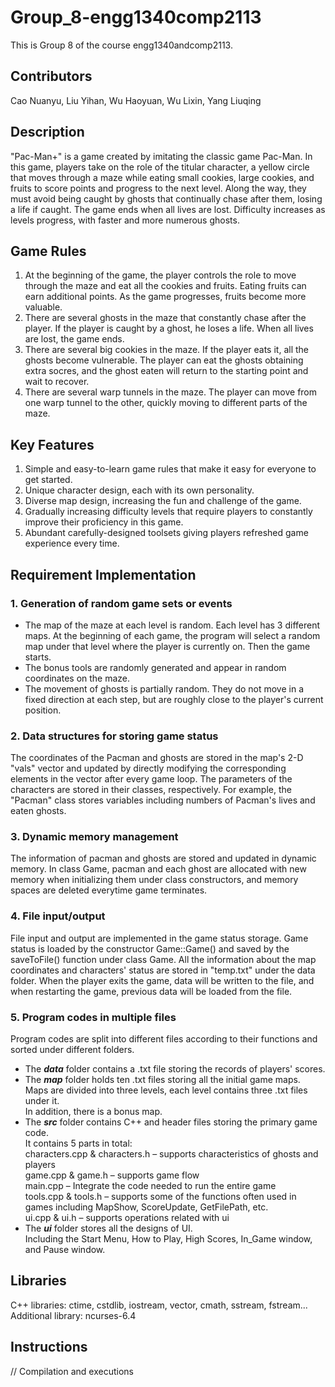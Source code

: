 # Group_8-engg1340comp2113
This is Group 8 of the course engg1340andcomp2113.


## Contributors
Cao Nuanyu, Liu Yihan, Wu Haoyuan, Wu Lixin, Yang Liuqing

## Description
"Pac-Man+" is a game created by imitating the classic game Pac-Man. In this game, players take on the role of the titular character, a yellow circle that moves through a maze while eating small cookies, large cookies, and fruits to score points and progress to the next level. Along the way, they must avoid being caught by  ghosts that continually chase after them, losing a life if caught. The game ends when all lives are lost. Difficulty increases as levels progress, with faster and more numerous ghosts.

## Game Rules
1. At the beginning of the game, the player controls the role to move through the maze and eat all the cookies and fruits. Eating fruits can earn additional points. As the game progresses, fruits become more valuable.
2. There are several ghosts in the maze that constantly chase after the player. If the player is caught by a ghost, he loses a life. When all lives are lost, the game ends.
3. There are several big cookies in the maze. If the player eats it, all the ghosts become vulnerable. The player can eat the ghosts obtaining extra socres, and the ghost eaten will return to the starting point and wait to recover.
4. There are several warp tunnels in the maze. The player can move from one warp tunnel to the other, quickly moving to different parts of the maze.

## Key Features
1. Simple and easy-to-learn game rules that make it easy for everyone to get started.
2. Unique character design, each with its own personality.
3. Diverse map design, increasing the fun and challenge of the game.
4. Gradually increasing difficulty levels that require players to constantly improve their proficiency in this game.
5. Abundant carefully-designed toolsets giving players refreshed game experience every time.

## Requirement Implementation
### 1. Generation of random game sets or events

* The map of the maze at each level is random. Each level has 3 different maps. At the beginning of each game, the program will select a random map under that level where the player is currently on. Then the game starts.<br>
* The bonus tools are randomly generated and appear in random coordinates on the maze.<br>
* The movement of ghosts is partially random. They do not move in a fixed direction at each step, but are roughly close to the player's current position.<br>

### 2. Data structures for storing game status

The coordinates of the Pacman and ghosts are stored in the map's 2-D "vals" vector and updated by directly modifying the corresponding elements in the vector after every game loop. The parameters of the characters are stored in their classes, respectively. For example, the "Pacman" class stores variables including numbers of Pacman's lives and eaten ghosts.

### 3. Dynamic memory management

The information of pacman and ghosts are stored and updated in dynamic memory. In class Game, pacman and each ghost are allocated with new memory when initializing them under class constructors, and memory spaces are deleted everytime game terminates.

### 4. File input/output

File input and output are implemented in the game status storage. Game status is loaded by the constructor Game::Game() and saved by the saveToFile() function under class Game. All the information about the map coordinates and characters' status are stored in "temp.txt" under the data folder. When the player exits the game, data will be written to the file, and when restarting the game, previous data will be loaded from the file. 

### 5. Program codes in multiple files

Program codes are split into different files according to their functions and sorted under different folders.<br>
* The ***data*** folder contains a .txt file storing the records of players' scores. 
* The ***map*** folder holds ten .txt files storing all the initial game maps. <br>
Maps are divided into three levels, each level contains three .txt files under it. <br>
In addition, there is a bonus map.
* The ***src*** folder contains C++ and header files storing the primary game code. <br>
It contains 5 parts in total: <br>
characters.cpp & characters.h – supports characteristics of ghosts and players <br>
game.cpp & game.h – supports game flow <br>
main.cpp – Integrate the code needed to run the entire game <br>
tools.cpp & tools.h – supports some of the functions often used in games including MapShow, ScoreUpdate, GetFilePath, etc.<br>
ui.cpp & ui.h – supports operations related with ui <br>
* The ***ui*** folder stores all the designs of UI. <br>
Including the Start Menu, How to Play, High Scores, In_Game window, and Pause window.

## Libraries
C++ libraries: ctime, cstdlib, iostream, vector, cmath, sstream, fstream...
Additional library: ncurses-6.4

## Instructions
// Compilation and executions


